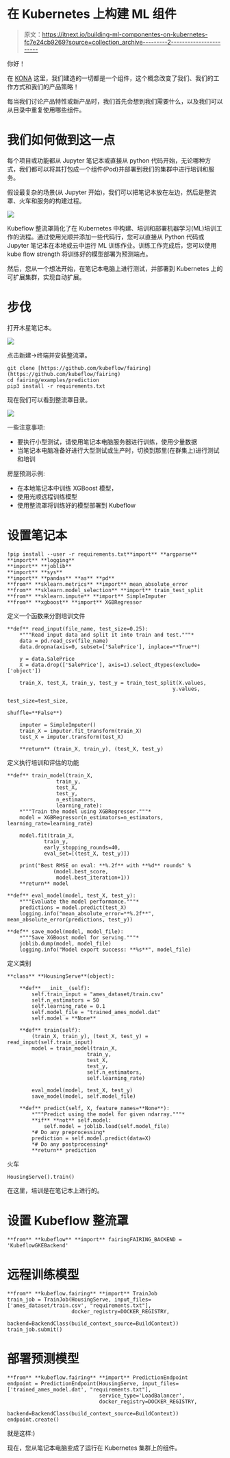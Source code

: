 # 在 Kubernetes 上构建 ML 组件

> 原文：<https://itnext.io/building-ml-componentes-on-kubernetes-fc7e24cb9269?source=collection_archive---------2----------------------->

你好！

在 [KONA](https://kona.tech) 这里，我们建造的一切都是一个组件，这个概念改变了我们、我们的工作方式和我们的产品策略！

每当我们讨论产品特性或新产品时，我们首先会想到我们需要什么，以及我们可以从目录中重复使用哪些组件。

# 我们如何做到这一点

每个项目或功能都从 Jupyter 笔记本或直接从 python 代码开始，无论哪种方式，我们都可以将其打包成一个组件(Pod)并部署到我们的集群中进行培训和服务。

假设最复杂的场景(从 Jupyter 开始)，我们可以把笔记本放在左边，然后是整流罩、火车和服务的构建过程。

![](img/ba8554fb1cfb90a3f70698e4435736a8.png)

Kubeflow 整流罩简化了在 Kubernetes 中构建、培训和部署机器学习(ML)培训工作的流程。通过使用光顺并添加一些代码行，您可以直接从 Python 代码或 Jupyter 笔记本在本地或云中运行 ML 训练作业。训练工作完成后，您可以使用 kube flow strength 将训练好的模型部署为预测端点。

然后，您从一个想法开始，在笔记本电脑上进行测试，并部署到 Kubernetes 上的可扩展集群，实现自动扩展。

# 步伐

打开木星笔记本。

![](img/c83897f7dfec590281a861fb260c9497.png)

点击新建->终端并安装整流罩。

```
git clone [https://github.com/kubeflow/fairing](https://github.com/kubeflow/fairing)
cd fairing/examples/prediction
pip3 install -r requirements.txt
```

现在我们可以看到整流罩目录。

![](img/c0bfd27d5f5d5ab48a4d1b3354b5c966.png)

一些注意事项:

*   要执行小型测试，请使用笔记本电脑服务器进行训练，使用少量数据
*   当笔记本电脑准备好进行大型测试或生产时，切换到那里(在群集上)进行测试和培训

房屋预测示例:

*   在本地笔记本中训练 XGBoost 模型，
*   使用光顺远程训练模型
*   使用整流罩将训练好的模型部署到 Kubeflow

# 设置笔记本

```
!pip install --user -r requirements.txt**import** **argparse**
**import** **logging**
**import** **joblib**
**import** **sys**
**import** **pandas** **as** **pd**
**from** **sklearn.metrics** **import** mean_absolute_error
**from** **sklearn.model_selection** **import** train_test_split
**from** **sklearn.impute** **import** SimpleImputer
**from** **xgboost** **import** XGBRegressor
```

定义一个函数来分割培训文件

```
**def** read_input(file_name, test_size=0.25):
    *"""Read input data and split it into train and test."""*
    data = pd.read_csv(file_name)
    data.dropna(axis=0, subset=['SalePrice'], inplace=**True**)

    y = data.SalePrice
    X = data.drop(['SalePrice'], axis=1).select_dtypes(exclude=['object'])

    train_X, test_X, train_y, test_y = train_test_split(X.values,
                                                      y.values,
                                                      test_size=test_size,
                                                      shuffle=**False**)

    imputer = SimpleImputer()
    train_X = imputer.fit_transform(train_X)
    test_X = imputer.transform(test_X)

    **return** (train_X, train_y), (test_X, test_y)
```

定义执行培训和评估的功能

```
**def** train_model(train_X,
                train_y,
                test_X,
                test_y,
                n_estimators,
                learning_rate):
    *"""Train the model using XGBRegressor."""*
    model = XGBRegressor(n_estimators=n_estimators, learning_rate=learning_rate)

    model.fit(train_X,
            train_y,
            early_stopping_rounds=40,
            eval_set=[(test_X, test_y)])

    print("Best RMSE on eval: **%.2f** with **%d** rounds" %
               (model.best_score,
                model.best_iteration+1))
    **return** model

**def** eval_model(model, test_X, test_y):
    *"""Evaluate the model performance."""*
    predictions = model.predict(test_X)
    logging.info("mean_absolute_error=**%.2f**", mean_absolute_error(predictions, test_y))

**def** save_model(model, model_file):
    *"""Save XGBoost model for serving."""*
    joblib.dump(model, model_file)
    logging.info("Model export success: **%s**", model_file)
```

定义类别

```
**class** **HousingServe**(object):

    **def** __init__(self):
        self.train_input = "ames_dataset/train.csv"
        self.n_estimators = 50
        self.learning_rate = 0.1
        self.model_file = "trained_ames_model.dat"
        self.model = **None**

    **def** train(self):
        (train_X, train_y), (test_X, test_y) = read_input(self.train_input)
        model = train_model(train_X,
                          train_y,
                          test_X,
                          test_y,
                          self.n_estimators,
                          self.learning_rate)

        eval_model(model, test_X, test_y)
        save_model(model, self.model_file)

    **def** predict(self, X, feature_names=**None**):
        *"""Predict using the model for given ndarray."""*
        **if** **not** self.model:
            self.model = joblib.load(self.model_file)
        *# Do any preprocessing*
        prediction = self.model.predict(data=X)
        *# Do any postprocessing*
        **return** prediction
```

火车

```
HousingServe().train()
```

在这里，培训是在笔记本上进行的。

# 设置 Kubeflow 整流罩

```
**from** **kubeflow** **import** fairingFAIRING_BACKEND = 'KubeflowGKEBackend'
```

# 远程训练模型

```
**from** **kubeflow.fairing** **import** TrainJob
train_job = TrainJob(HousingServe, input_files=['ames_dataset/train.csv', "requirements.txt"],
                     docker_registry=DOCKER_REGISTRY,
                     backend=BackendClass(build_context_source=BuildContext))
train_job.submit()
```

# 部署预测模型

```
**from** **kubeflow.fairing** **import** PredictionEndpoint
endpoint = PredictionEndpoint(HousingServe, input_files=['trained_ames_model.dat', "requirements.txt"],
                              service_type='LoadBalancer',
                              docker_registry=DOCKER_REGISTRY,
                              backend=BackendClass(build_context_source=BuildContext))
endpoint.create()
```

就是这样:)

现在，您从笔记本电脑变成了运行在 Kubernetes 集群上的组件。